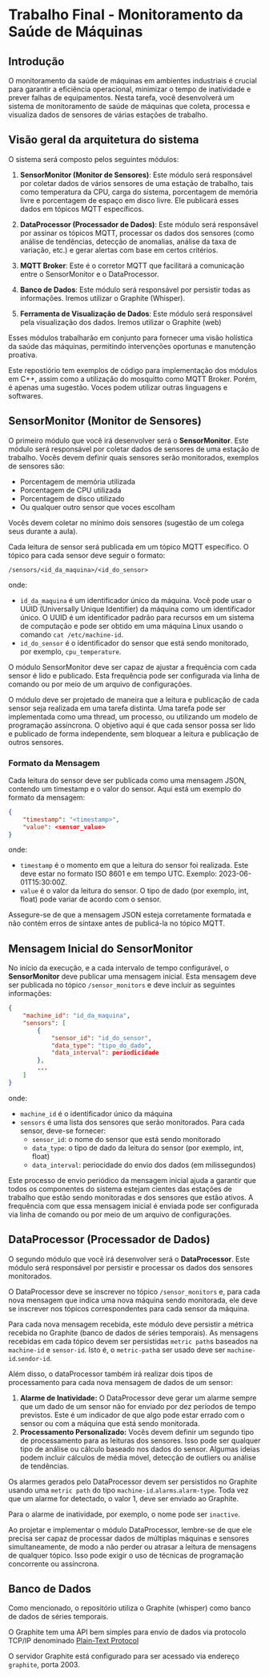 #  Trabalho Final - Monitoramento da Saúde de Máquinas

## Introdução

O monitoramento da saúde de máquinas em ambientes industriais é crucial para garantir a eficiência operacional, minimizar o tempo de inatividade e prever falhas de equipamentos. Nesta tarefa, você desenvolverá um sistema de monitoramento de saúde de máquinas que coleta, processa e visualiza dados de sensores de várias estações de trabalho.

## Visão geral da arquitetura do sistema
O sistema será composto pelos seguintes módulos:

1. **SensorMonitor (Monitor de Sensores)**: Este módulo será responsável por coletar dados de vários sensores de uma estação de trabalho, tais como temperatura da CPU, carga do sistema, porcentagem de memória livre e porcentagem de espaço em disco livre. Ele publicará esses dados em tópicos MQTT específicos.

2. **DataProcessor (Processador de Dados)**: Este módulo será responsável por assinar os tópicos MQTT, processar os dados dos sensores (como análise de tendências, detecção de anomalias, análise da taxa de variação, etc.) e gerar alertas com base em certos critérios. 

3. **MQTT Broker**: Este é o corretor MQTT que facilitará a comunicação entre o SensorMonitor e o DataProcessor. 

4. **Banco de Dados**: Este módulo será responsável por persistir todas as informações. Iremos utilizar o Graphite (Whisper).

5. **Ferramenta de Visualização de Dados**: Este módulo será responsável pela visualização dos dados. Iremos utilizar o Graphite (web)

Esses módulos trabalharão em conjunto para fornecer uma visão holística da saúde das máquinas, permitindo intervenções oportunas e manutenção proativa.

Este repostiório tem exemplos de código para implementação dos módulos em C++, assim como a utilização do mosquitto como MQTT Broker. Porém, é apenas uma sugestão. Voces podem utilizar outras linguagens e softwares.


## SensorMonitor (Monitor de Sensores)

O primeiro módulo que você irá desenvolver será o **SensorMonitor**. Este módulo será responsável por coletar dados de sensores  de uma estação de trabalho. Vocês devem definir quais sensores serão monitorados, exemplos de sensores são:

- Porcentagem de memória utilizada
- Porcentagem de CPU utilizada
- Porcentagem de disco utilizado
- Ou qualquer outro sensor que voces escolham

Vocês devem coletar no mínimo dois sensores (sugestão de um colega seus durante a aula).

Cada leitura de sensor será publicada em um tópico MQTT específico. O tópico para cada sensor deve seguir o formato:

```
/sensors/<id_da_maquina>/<id_do_sensor>
```
onde:

- `id_da_maquina` é um identificador único da máquina. Você pode usar o UUID (Universally Unique Identifier) da máquina como um identificador único. O UUID é um identificador padrão para recursos em um sistema de computação e pode ser obtido em uma máquina Linux usando o comando `cat /etc/machine-id`.
- `id_do_sensor` é o identificador do sensor que está sendo monitorado, por exemplo, `cpu_temperature`.

O módulo SensorMonitor deve ser capaz de ajustar a frequência com 
 cada sensor é lido e publicado. Esta frequência pode ser configurada via linha de comando ou por meio de um arquivo de configurações. 

O módulo deve ser projetado de maneira que a leitura e publicação de cada sensor seja realizada em uma tarefa distinta. Uma tarefa pode ser implementada como uma thread, um processo, ou utilizando um modelo de programação assíncrona. O objetivo aqui é que cada sensor possa ser lido e publicado de forma independente, sem bloquear a leitura e publicação de outros sensores.

### Formato da Mensagem

Cada leitura do sensor deve ser publicada como uma mensagem JSON, contendo um timestamp e o valor do sensor. Aqui está um exemplo do formato da mensagem:

```json
{
    "timestamp": "<timestamp>",
    "value": <sensor_value>
}
```

onde:

- `timestamp` é o momento em que a leitura do sensor foi realizada. Este deve estar no formato ISO 8601 e em tempo UTC. Exemplo: 2023-06-01T15:30:00Z.
- `value` é o valor da leitura do sensor. O tipo de dado (por exemplo, int, float) pode variar de acordo com o sensor.

Assegure-se de que a mensagem JSON esteja corretamente formatada e não contém erros de sintaxe antes de publicá-la no tópico MQTT.

## Mensagem Inicial do SensorMonitor

No início da execução, e a cada intervalo de tempo configurável, o **SensorMonitor** deve publicar uma mensagem inicial. Esta mensagem deve ser publicada no tópico `/sensor_monitors` e deve incluir as seguintes informações:

```json
{
    "machine_id": "id_da_maquina",
    "sensors": [
        {
            "sensor_id": "id_do_sensor",
            "data_type": "tipo_do_dado",
            "data_interval": periodicidade
        },
        ...
    ]
}
```

onde:

- `machine_id` é o identificador único da máquina
- `sensors` é uma lista dos sensores que serão monitorados. Para cada sensor, deve-se fornecer:
  - `sensor_id`: o nome do sensor que está sendo monitorado
  - `data_type`: o tipo de dado da leitura do sensor (por exemplo, int, float)
  -  `data_interval`: periocidade do envio dos dados (em milissegundos)

Este processo de envio periódico da mensagem inicial ajuda a garantir que todos os componentes do sistema estejam cientes das estações de trabalho que estão sendo monitoradas e dos sensores que estão ativos. A frequência com que essa mensagem inicial é enviada pode ser configurada via linha de comando ou por meio de um arquivo de configurações.

## DataProcessor (Processador de Dados)

O segundo módulo que você irá desenvolver será o **DataProcessor**. Este módulo será responsável por persistir e processar os dados dos sensores monitorados. 

O DataProcessor deve se inscrever no tópico `/sensor_monitors` e, para cada nova mensagem que indica uma nova máquina sendo monitorada, ele deve se inscrever nos tópicos correspondentes para cada sensor da máquina.

Para cada nova mensagem recebida, este módulo deve persistir a métrica recebida no Graphite (banco de dados de séries temporais). As mensagens recebidas em cada tópico devem ser persistidas `metric path`s baseados na  `machine-id` e `sensor-id`. Isto é, o `metric-path`a ser usado deve ser `machine-id`.`sendor-id`.
  
Além disso, o dataProcessor também irá realizar dois tipos de processamento para cada nova mensagem de dados de um sensor:

1. **Alarme de Inatividade:** O DataProcessor deve gerar um alarme sempre que um dado de um sensor não for enviado por dez períodos de tempo previstos. Este é um indicador de que algo pode estar errado com o sensor ou com a máquina que está sendo monitorada.
2. **Processamento Personalizado:** Vocês devem definir um segundo tipo de processamento para as leituras dos sensores. Isso pode ser qualquer tipo de análise ou cálculo baseado nos dados do sensor. Algumas ideias podem incluir cálculos de média móvel, detecção de outliers ou análise de tendências.

Os alarmes gerados pelo DataProcessor devem ser persistidos no Graphite usando uma `metric path` do tipo `machine-id`.`alarms`.`alarm-type`.  Toda vez que um alarme for detectado, o valor 1, deve ser enviado ao Graphite.
 
Para o alarme de inatividade, por exemplo, o nome pode ser `inactive`.

Ao projetar e implementar o módulo DataProcessor, lembre-se de que ele precisa ser capaz de processar dados de múltiplas máquinas e sensores simultaneamente, de modo a não perder ou atrasar a leitura de mensagens de qualquer tópico. Isso pode exigir o uso de técnicas de programação concorrente ou assíncrona.

## Banco de Dados

Como mencionado, o repositório utiliza o Graphite (whisper) como banco de dados de séries temporais. 

O Graphite tem uma API bem simples para envio de dados via protocolo TCP/IP denominado [Plain-Text Protocol](https://graphite.readthedocs.io/en/latest/feeding-carbon.html#the-plaintext-protocol)

O servidor Graphite está configurado para ser acessado via endereço `graphite`, porta 2003.
